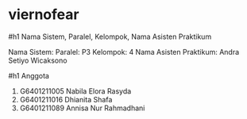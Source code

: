# viernofear

#h1 Nama Sistem, Paralel, Kelompok, Nama Asisten Praktikum

Nama Sistem: 
Paralel: P3
Kelompok: 4
Nama Asisten Praktikum: Andra Setiyo Wicaksono

#h1 Anggota
1. G6401211005 Nabila Elora Rasyda
2. G6401211016 Dhianita Shafa
3. G6401211089 Annisa Nur Rahmadhani

